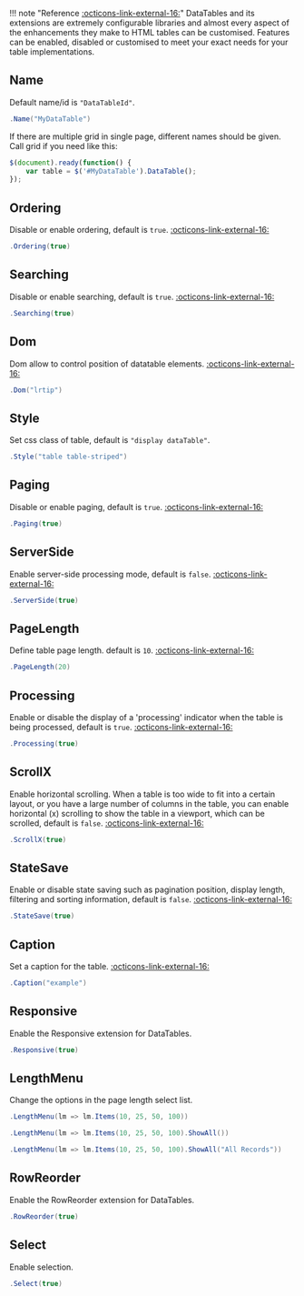 !!! note "Reference [:octicons-link-external-16:](https://datatables.net/reference/option/)"
	DataTables and its extensions are extremely configurable libraries and almost every aspect of the enhancements they make to HTML tables can be customised. 
	Features can be enabled, disabled or customised to meet your exact needs for your table implementations.

## Name
Default name/id is ```"DataTableId"```.
```csharp
.Name("MyDataTable")
```
If there are multiple grid in single page, different names should be given. Call grid if you need like this:
```javascript
$(document).ready(function() {
	var table = $('#MyDataTable').DataTable();
});
```

## Ordering
Disable or enable ordering, default is ```true```. 
[:octicons-link-external-16:](https://datatables.net/reference/option/ordering)
```csharp
.Ordering(true)
```

## Searching
Disable or enable searching, default is ```true```. 
[:octicons-link-external-16:](https://datatables.net/reference/option/searching)
```csharp
.Searching(true)
```

## Dom
Dom allow to control position of datatable elements. 
[:octicons-link-external-16:](https://datatables.net/reference/option/dom)
```csharp
.Dom("lrtip")
```

## Style
Set css class of table, default is ```"display dataTable"```.
```csharp
.Style("table table-striped")
```

## Paging
Disable or enable paging, default is ```true```. 
[:octicons-link-external-16:](https://datatables.net/reference/option/paging)
```csharp
.Paging(true)
```

## ServerSide
Enable server-side processing mode, default is ```false```. 
[:octicons-link-external-16:](https://datatables.net/reference/option/serverSide)
```csharp
.ServerSide(true)
```

## PageLength
Define table page length. default is ```10```. 
[:octicons-link-external-16:](https://datatables.net/reference/option/pageLength)
```csharp
.PageLength(20)
```

## Processing
Enable or disable the display of a 'processing' indicator when the table is being processed, default is ```true```. 
[:octicons-link-external-16:](https://datatables.net/reference/option/processing)
```csharp
.Processing(true)
```

## ScrollX
Enable horizontal scrolling. When a table is too wide to fit into a certain layout, or you have a large number of columns in the table, 
you can enable horizontal (x) scrolling to show the table in a viewport, which can be scrolled, default is ```false```. 
[:octicons-link-external-16:](https://datatables.net/reference/option/scrollX)
```csharp
.ScrollX(true)
```

## StateSave
Enable or disable state saving such as pagination position, display length, filtering and sorting information, default is ```false```.
[:octicons-link-external-16:](https://datatables.net/reference/option/stateSave)
```csharp
.StateSave(true)
```

## Caption
Set a caption for the table.
[:octicons-link-external-16:](https://datatables.net/reference/option/caption)
```csharp
.Caption("example")
```

## Responsive
Enable the Responsive extension for DataTables.
```csharp
.Responsive(true)
```

## LengthMenu
Change the options in the page length select list.
```csharp
.LengthMenu(lm => lm.Items(10, 25, 50, 100))
```
```csharp
.LengthMenu(lm => lm.Items(10, 25, 50, 100).ShowAll())
```
```csharp
.LengthMenu(lm => lm.Items(10, 25, 50, 100).ShowAll("All Records"))
```

## RowReorder
Enable the RowReorder extension for DataTables.
```csharp
.RowReorder(true)
```

## Select
Enable selection.
```csharp
.Select(true)
```